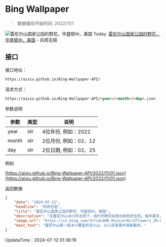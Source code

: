 # Bing Wallpaper

> 数据缓存开始时间: 2022/11/1

![雷尼尔山国家公园的野花，华盛顿州，美国](https://cn.bing.com/th?id=OHR.RainierWildflowers_ZH-CN7392242353_1920x1080.webp)
Today: [雷尼尔山国家公园的野花，华盛顿州，美国](https://cn.bing.com/th?id=OHR.RainierWildflowers_ZH-CN7392242353_1920x1080.webp) - 风雨无阻

## 接口

接口地址：

```html
https://aixiu.github.io/Bing-Wallpaper-API/
```

请求方式：

```html
https://aixiu.github.io/Bing-Wallpaper-API/<year>/<month>/<day>.json
```

参数说明

| 参数 | 类型 | 说明 |
| - | - | - |
| year | str | 4位年份, 例如：2022 |
| month | str | 2位月份, 例如：02、12 |
| day | str | 2位日期, 例如：02、25 |

例如

[https://aixiu.github.io/Bing-Wallpaper-API/2022/11/01.json](https://aixiu.github.io/Bing-Wallpaper-API/2022/11/01.json)

返回数据

```json
{
    "date": "2024-07-12",
    "headline": "风雨无阻",
    "title": "雷尼尔山国家公园的野花，华盛顿州，美国",
    "description": "在雷尼尔山冰川的注视下，成片的野花绽放出勃勃的生机。每年夏天，这座山周围的草地上都会盛开着色彩鲜艳的亚高山花朵：紫色的紫菀、粉色的珊瑚兰和黄色的虎皮花只是这里的部分植物。雷尼尔山又名塔霍马山，海拔超14400英尺，是华盛顿州最高的山峰。它被36平方英里的冰川和永久雪原覆盖，是美国48个州中冰川覆盖率最高的山峰。",
    "image_url": "https://cn.bing.com/th?id=OHR.RainierWildflowers_ZH-CN7392242353_1920x1080.webp",
    "main_text": "雷尼尔山是一座冰川覆盖的活火山，从几百英里外就能看到。"
}
```

UpdataTime：2024-07-12 01:38:19
